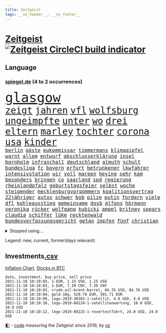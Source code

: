 ```yaml
---
title: Zeitgeist
tags: __no_header__, __no_footer__
---
```


# [Zeitgeist](https://oliz.io/zeitgeist/) [![Zeitgeist CircleCI build indicator](https://circleci.com/gh/ooz/zeitgeist.svg?style=shield)](https://circleci.com/gh/ooz/zeitgeist)

## Language

<h3><a href="https://www.spiegel.de" target="_blank">spiegel.de</a> (4 to 2 occurrences)</h3>
<p style="font-family:monospace">
<span style="font-size:32pt"><a href="news_links.html#glasgow" class="current">glasgow</a></span>
<br>
<span style="font-size:22pt"><a href="news_links.html#zeigt" class="current">zeigt</a></span>
<span style="font-size:22pt"><a href="news_links.html#jahren" class="current">jahren</a></span>
<span style="font-size:22pt"><a href="news_links.html#vfl" class="current">vfl</a></span>
<span style="font-size:22pt"><a href="news_links.html#wolfsburg" class="current">wolfsburg</a></span>
<span style="font-size:22pt"><a href="news_links.html#ungeimpfte" class="current">ungeimpfte</a></span>
<span style="font-size:22pt"><a href="news_links.html#unter" class="current">unter</a></span>
<span style="font-size:22pt"><a href="news_links.html#wo" class="current">wo</a></span>
<span style="font-size:22pt"><a href="news_links.html#drei" class="current">drei</a></span>
<span style="font-size:22pt"><a href="news_links.html#eltern" class="current">eltern</a></span>
<span style="font-size:22pt"><a href="news_links.html#marley" class="current">marley</a></span>
<span style="font-size:22pt"><a href="news_links.html#tochter" class="current">tochter</a></span>
<span style="font-size:22pt"><a href="news_links.html#corona" class="current">corona</a></span>
<span style="font-size:22pt"><a href="news_links.html#usa" class="current">usa</a></span>
<span style="font-size:22pt"><a href="news_links.html#kinder" class="current">kinder</a></span>
<br>
<span style="font-size:12pt"><a href="news_links.html#berlin" class="current">berlin</a></span>
<span style="font-size:12pt"><a href="news_links.html#gäste" class="current">gäste</a></span>
<span style="font-size:12pt"><a href="news_links.html#eukommissar" class="current">eukommissar</a></span>
<span style="font-size:12pt"><a href="news_links.html#timmermans" class="new">timmermans</a></span>
<span style="font-size:12pt"><a href="news_links.html#klimagipfel" class="current">klimagipfel</a></span>
<span style="font-size:12pt"><a href="news_links.html#warnt" class="current">warnt</a></span>
<span style="font-size:12pt"><a href="news_links.html#allem" class="current">allem</a></span>
<span style="font-size:12pt"><a href="news_links.html#entwurf" class="current">entwurf</a></span>
<span style="font-size:12pt"><a href="news_links.html#abschlusserklärung" class="current">abschlusserklärung</a></span>
<span style="font-size:12pt"><a href="news_links.html#insel" class="current">insel</a></span>
<span style="font-size:12pt"><a href="news_links.html#bornholm" class="new">bornholm</a></span>
<span style="font-size:12pt"><a href="news_links.html#infraschall" class="new">infraschall</a></span>
<span style="font-size:12pt"><a href="news_links.html#deutschland" class="current">deutschland</a></span>
<span style="font-size:12pt"><a href="news_links.html#almuth" class="new">almuth</a></span>
<span style="font-size:12pt"><a href="news_links.html#schult" class="new">schult</a></span>
<span style="font-size:12pt"><a href="news_links.html#bundesliga" class="current">bundesliga</a></span>
<span style="font-size:12pt"><a href="news_links.html#fc" class="current">fc</a></span>
<span style="font-size:12pt"><a href="news_links.html#bayern" class="current">bayern</a></span>
<span style="font-size:12pt"><a href="news_links.html#erfurt" class="current">erfurt</a></span>
<span style="font-size:12pt"><a href="news_links.html#betrunkener" class="current">betrunkener</a></span>
<span style="font-size:12pt"><a href="news_links.html#lkwfahrer" class="current">lkwfahrer</a></span>
<span style="font-size:12pt"><a href="news_links.html#intensivstation" class="current">intensivstation</a></span>
<span style="font-size:12pt"><a href="news_links.html#wir" class="current">wir</a></span>
<span style="font-size:12pt"><a href="news_links.html#voll" class="current">voll</a></span>
<span style="font-size:12pt"><a href="news_links.html#mareen" class="new">mareen</a></span>
<span style="font-size:12pt"><a href="news_links.html#heying" class="new">heying</a></span>
<span style="font-size:12pt"><a href="news_links.html#sehr" class="current">sehr</a></span>
<span style="font-size:12pt"><a href="news_links.html#kam" class="current">kam</a></span>
<span style="font-size:12pt"><a href="news_links.html#besonders" class="current">besonders</a></span>
<span style="font-size:12pt"><a href="news_links.html#bringen" class="current">bringen</a></span>
<span style="font-size:12pt"><a href="news_links.html#co" class="current">co</a></span>
<span style="font-size:12pt"><a href="news_links.html#saarland" class="current">saarland</a></span>
<span style="font-size:12pt"><a href="news_links.html#spd" class="current">spd</a></span>
<span style="font-size:12pt"><a href="news_links.html#regierung" class="current">regierung</a></span>
<span style="font-size:12pt"><a href="news_links.html#rheinlandpfalz" class="current">rheinlandpfalz</a></span>
<span style="font-size:12pt"><a href="news_links.html#geburtstagsfeier" class="current">geburtstagsfeier</a></span>
<span style="font-size:12pt"><a href="news_links.html#selbst" class="current">selbst</a></span>
<span style="font-size:12pt"><a href="news_links.html#woche" class="current">woche</a></span>
<span style="font-size:12pt"><a href="news_links.html#steigender" class="current">steigender</a></span>
<span style="font-size:12pt"><a href="news_links.html#mecklenburgvorpommern" class="current">mecklenburgvorpommern</a></span>
<span style="font-size:12pt"><a href="news_links.html#koalitionsvertrag" class="current">koalitionsvertrag</a></span>
<span style="font-size:12pt"><a href="news_links.html#22jähriger" class="current">22jähriger</a></span>
<span style="font-size:12pt"><a href="news_links.html#autos" class="current">autos</a></span>
<span style="font-size:12pt"><a href="news_links.html#schwer" class="current">schwer</a></span>
<span style="font-size:12pt"><a href="news_links.html#bob" class="current">bob</a></span>
<span style="font-size:12pt"><a href="news_links.html#pilze" class="current">pilze</a></span>
<span style="font-size:12pt"><a href="news_links.html#putin" class="current">putin</a></span>
<span style="font-size:12pt"><a href="news_links.html#fordern" class="current">fordern</a></span>
<span style="font-size:12pt"><a href="news_links.html#viele" class="current">viele</a></span>
<span style="font-size:12pt"><a href="news_links.html#dfl" class="current">dfl</a></span>
<span style="font-size:12pt"><a href="news_links.html#kohleausstieg" class="current">kohleausstieg</a></span>
<span style="font-size:12pt"><a href="news_links.html#gemeinsame" class="current">gemeinsame</a></span>
<span style="font-size:12pt"><a href="news_links.html#dosb" class="new">dosb</a></span>
<span style="font-size:12pt"><a href="news_links.html#alfons" class="new">alfons</a></span>
<span style="font-size:12pt"><a href="news_links.html#hörmann" class="new">hörmann</a></span>
<span style="font-size:12pt"><a href="news_links.html#veronika" class="new">veronika</a></span>
<span style="font-size:12pt"><a href="news_links.html#rücker" class="new">rücker</a></span>
<span style="font-size:12pt"><a href="news_links.html#wolfgang" class="current">wolfgang</a></span>
<span style="font-size:12pt"><a href="news_links.html#kubicki" class="current">kubicki</a></span>
<span style="font-size:12pt"><a href="news_links.html#ampel" class="current">ampel</a></span>
<span style="font-size:12pt"><a href="news_links.html#britney" class="current">britney</a></span>
<span style="font-size:12pt"><a href="news_links.html#spears" class="current">spears</a></span>
<span style="font-size:12pt"><a href="news_links.html#claudia" class="current">claudia</a></span>
<span style="font-size:12pt"><a href="news_links.html#schiffer" class="current">schiffer</a></span>
<span style="font-size:12pt"><a href="news_links.html#lüke" class="new">lüke</a></span>
<span style="font-size:12pt"><a href="news_links.html#recktenwald" class="new">recktenwald</a></span>
<span style="font-size:12pt"><a href="news_links.html#bundesverfassungsgericht" class="current">bundesverfassungsgericht</a></span>
<span style="font-size:12pt"><a href="news_links.html#getan" class="current">getan</a></span>
<span style="font-size:12pt"><a href="news_links.html#impfen" class="current">impfen</a></span>
<span style="font-size:12pt"><a href="news_links.html#fünf" class="current">fünf</a></span>
<span style="font-size:12pt"><a href="news_links.html#christian" class="current">christian</a></span>
</p>
<details>
<summary>Stopped using...</summary>
<p class="former" style="font-size:12pt">
erneuter(387) kandidatinnen(387) christoph(386) geduld(386) gekürt(386) gelernt(386) lufthansa(386) misshandelt(386) vertreten(386) wald(386) erscheinen(385) lautet(385) magdeburg(385) maria(385) reiche(385) spielten(385) tode(385) usbehörden(385) volker(385) anerkennen(384) beweisen(384) ehefrau(384) france(384) gelegt(384) ikone(384) insekten(384) mordfall(384) persönliche(384) reiner(384) richten(384) sicherheitskräfte(384) youtube(384) zurückgetreten(384) überzeugt(384) altmaier(383) astrazeneca(383) attackieren(383) depressionen(383) harter(383) haseloff(383) kassiert(383) stärken(383) turin(383) verriet(383) verzweifelt(383) zugunsten(383) asiatischen(382) bundesamt(382) coronaschnelltests(382) einstigen(382) einzelne(382) figuren(382) hoffen(382) räumen(382) schlimmsten(382) spaniens(382) tieren(382) vermeintliche(382) zunehmende(382) arbeitsbedingungen(381) beeinflussen(381) benjamin(381) besseren(381) dahin(381) digitaler(381) erziehung(381) fabrik(381) massiver(381) schnee(381) südkorea(381) terrormiliz(381) zeuge(381) ärzten(381) doku(380) flugzeuge(380) geschlagen(380) kleiner(380) liege(380) mars(380) spanischen(380) usregierung(380) verbietet(380) wechsel(380) 125(379) 37(379) beklagen(379) bewährung(379) einzug(379) kämpfe(379) kündigung(379) leistung(379) medizin(379) menschenrechte(379) radsport(379) times(379) trainieren(379) umstrittener(379) unabhängige(379) vertrag(379) weißen(379) zurzeit(379) anschläge(378) arbeitgeber(378) bar(378) finanzaufsicht(378) gelsenkirchen(378) härter(378) kompliziert(378) lockdowns(378) niveau(378) prinzessin(378) recherchen(378) serien(378) toren(378) aufgehoben(377) autohersteller(377) beschwerde(377) bilden(377) diskriminierung(377) eingeschränkt(377) eugh(377) freund(377) heiko(377) hölle(377) kippen(377) klein(377) machthaber(377) oma(377) richtige(377) schulkinder(377) studierenden(377) sächsischen(377) ulm(377) usgericht(377) 1945(376) auswertung(376) beschluss(376) bundesländern(376) emotionalen(376) experte(376) fahrrad(376) galten(376) lebt(376) parlamentswahl(376) regt(376) riss(376) usschauspielerin(376) 52(375) ausflug(375) breitet(375) freunden(375) geheimnis(375) halbfinale(375) höchststand(375) kippe(375) sechsten(375) urlaub(375) vorzeitige(375) vorübergehend(375) weltgesundheitsorganisation(375) wettlauf(375) zweifeln(375) babys(374) erfuhr(374) gekostet(374) gestrichen(374) jahrhundert(374) leitet(374) nachspiel(374) sexuell(374) stellten(374) unterricht(374) 130(373) aufgegeben(373) billie(373) entscheidend(373) leiten(373) maximilian(373) mengen(373) reporter(373) schlicht(373) sports(373) ton(373) verdiente(373) zuversichtlich(373) crash(372) dominic(372) einsetzen(372) enthüllt(372) geprüft(372) rechtsaußen(372) schwierig(372) verteilung(372) christdemokraten(371) kommission(371) untersuchen(371) volle(371) vorjahr(371) entsetzt(370) erlebte(370) fake(370) fakten(370) form(370) hürden(370) i(370) meist(370) philip(370) quer(370) stoff(370) dar(369) demokratische(369) frachter(369) offizielle(369) reagierten(369) stieß(369) trieb(369) voraus(369) überlebende(369) auslösen(368) gesprächen(368) patient(368) verläufen(368) werbung(368) zahlte(368) zimmer(368) zurücktreten(368) eurecht(367) mangel(367) nerven(367) 17jährige(366) manipulierte(366) pipeline(366) womit(366) 1500(365) angriffe(365) aufarbeitung(365) beantragt(365) jahrestag(365) juristen(365) nase(365) offiziellen(365) schumacher(365) säugling(365) 25jährigen(364) defensive(364) gerechnet(364) gesundheitsministerium(364) iphone(364) rechtzeitig(364) tatverdächtigen(364) arabischen(363) gekämpft(363) kevin(363) krawallen(363) großem(362) schief(362) hinten(361) probe(360) spenden(360) bürgerkrieg(359) erzielte(359) fehlern(359) nationalteam(359) präsenzunterricht(359) schrecken(359) älter(359) deutliches(358) kippt(358) zusammenstoß(358) analysiert(357) erwachsenen(357) landwirtschaft(357) einschränkung(356) versagen(356) drin(355) insolvenz(355) katholischen(355) äußerte(355) halbe(354) orten(354) samt(354) sprachen(354) erschießt(353) gelockert(353) tansania(353) tennisspieler(353) wem(353) angehörige(352) ausgeweitet(352) französischer(352) teilnahme(351) bezeichnete(350) justin(350) verfassungsgericht(350) wendet(350) bester(349) kräfte(349) hinweis(348) mischung(348) vermissten(348) dr(347) krisen(347) benötigte(346) flughafens(346) intelligenz(346) niedrig(345) runden(345) minderjährigen(344) flüchtete(343) fähigkeiten(343) missachtung(343) anschlägen(342) georg(342) jurist(342) gläubige(341) schottische(341) erhöhung(340) tyson(339) gesundheitliche(338) kontert(338) beschuldigte(337) laufbahn(337) persönliches(337) verhinderte(337) vorgenommen(337) geflohen(336) sammelte(336) mittelpunkt(335) dorf(334) trick(334) zeitung(334) betrieben(333) einblicke(333) bbc(331) nebenwirkungen(331) rückgängig(330) tragischen(330) 56(329) personalie(329) eingeliefert(328) existenz(328) fremden(327) gesetzlichen(327) empfinden(326) sammeln(325) schweine(323) riesigen(321) lockern(320) unicef(320) würdigung(320) gezwungen(319) schach(319) bestechung(318) nationalsozialismus(318) schadensersatz(318) verweigerte(318) 32jährigen(317) coronafolgen(317) maschinen(315) zusätzliche(315) übergriffen(314) gesundheitsministers(310) interviews(308) vertrauten(308) rächen(307) kilo(306) rekorde(306) kolleginnen(305) souveränität(304) bundestagsabgeordnete(303) schiffe(303) karolina(295) heidelberg(294) saisonende(294) einsatzkräften(292) louis(292) mangelnde(289) stationiert(288) heimatland(287) prominenten(287) dosis(286) aufgebot(282) testpflicht(281) ausbeutung(280) jagt(278) cent(277) infos(276) sehe(272) dokumentieren(271) haut(271) lego(270) wiedervereinigung(270) amazons(268) sondersitzung(268) erleichtert(265) verheißt(265) bergsteiger(263) expräsidenten(258) heutige(258) rüdiger(256) estland(255) staatsschutz(255) ausstellung(254) vorfälle(254) macher(253) sparkassen(253) v(252) geschrumpft(251) behindern(250) belästigt(250) geiselnahme(250) soldatinnen(250) stromnetz(250) stärkste(250) regierungsbildung(248) indiens(247) italiener(247) california(245) medaille(242) günstig(240) bischof(239) plagen(239) recherchiert(239) belgier(237) hilferuf(236) marsmission(235) finanziellen(231) hochschulen(231) todesursache(230) universitäten(230) ausländischen(229) wildnis(228) paaren(227) tierschützer(227) 13jährigen(224) niemals(224) gebildet(221) redaktion(221) bälle(218) bargeld(214) topfavorit(213) tvinterview(213) erteilte(211) anzutreten(210) reue(210) campus(209) provider(208) sexuellem(204) forciert(203) stadtrat(200) zypern(199) kellner(197) zoff(197) miriam(196) modellprojekt(196) vehement(193) geehrt(191) schwimmstar(190) werte(189) gew(188) gnabry(186) nett(183) tempolimit(183) brian(182) lebensgefährliche(181) ulrike(181) massachusetts(180) ladesäulen(178) raúl(177) komme(176) motorrad(176) reichtum(175) dialog(174) schossen(171) steuerreform(171) raumfahrt(170) vertraut(170) blue(169) erzürnt(169) origin(169) abgezogen(168) uboot(164) rekonstruktion(162) übten(162) philippinischen(161) verfassungsgerichts(161) zurückzukehren(161) prix(160) ausgewählt(159) berücksichtigt(159) verfilmung(159) mögliches(158) randale(158) fronten(156) nsdap(155) impfgegner(154) erholen(153) unbemerkt(153) freigegeben(152) gefälscht(150) felix(149) plastik(149) gefilmt(147) parlamentswahlen(147) akzeptieren(146) tank(146) zentralrat(145) anhaltende(143) psyche(143) radikalislamischen(143) revolutionieren(143) jüdisches(142) testzentren(142) fox(141) stellenweise(141) untersuchungsbericht(141) ausbildung(139) formel1rennen(139) zerstörungen(139) hochumstritten(138) kuntz(138) 47jähriger(137) absagen(137) laute(137) notlandung(137) schweinen(137) 60jähriger(136) menschenmenge(136) umfang(136) organisierten(135) verschwörungsmythen(135) ausgebremst(134) formiert(134) my(134) zweifelhaften(134) ifoumfrage(133) julius(133) südchinesisches(133) terroranschlägen(133) träumt(133) kultusminister(132) materialmangel(132) schwäche(132) verständigung(132) hit(131) künstlerische(130) eingemischt(129) rücktrittsgesuch(129) allgegenwärtig(128) jon(128) mitspielen(128) europameister(127) traditionelle(127) volk(127) deutschlandkoalition(126) geflüchtet(126) generell(126) guido(126) seither(126) 28jähriger(125) jamaika(125) temperatur(125) vorerkrankungen(125) ultrarechte(124) amthor(123) kühnert(123) präsidium(123) straftat(123) weltall(123) ölpreis(123) beihilfe(122) luftraum(122) schämt(122) streik(122) krankheiten(121) mary(120) schimpft(120) webber(120) bahnt(119) castillo(119) bauern(118) missbrauchsprozess(118) akkreditierung(117) befassen(116) ferieninsel(116) versichert(116) neumünster(114) wahlbeteiligung(114) antisemitisch(113) aufgebaut(113) 49jähriger(112) anpassen(112) hindukusch(112) ki(112) kollidiert(112) vorwarnung(112) bundeswehreinsatz(110) gewässer(109) akademie(108) leroy(107) phuket(107) sané(107) stilkritik(107) stockt(107) verfügen(107) wissenschaften(107) geldwäsche(106) schillerndsten(105) vierter(105) 1941(104) ed(104) hitlers(104) sätze(104) damalige(103) gesungen(103) motiviert(103) chaotischen(102) großraum(102) slowenien(102) impfstoffproduktion(101) tadej(101) afghanistanmission(100) lehrergewerkschaft(100) radprofis(100) 33jährige(99) vorläufige(99) coronasommer(98) offensivspieler(98) pogačar(98) präsentierte(98) gewürdigt(97) wäldern(97) überflutungen(97) kronzeugen(96) murray(96) c(95) missbrauchsopfer(95) radprofi(95) überflutet(95) beinen(94) coronaherbst(94) schilderte(94) tusk(94) fury(93) lieferengpässen(93) wmkampf(93) führten(92) leser(92) leserinnen(92) perfekten(92) sortiert(92) wehen(92) zwischendurch(92) giorgio(91) hanau(91) list(91) superstars(91) untreue(91) bremerhaven(90) dämmstoffe(90) hausnummer(90) impfwirksamkeit(90) mandat(90) notwendige(90) technischen(90) zumeist(90) absitzen(89) cecilia(89) einsetzt(89) forschungsteam(89) kreißsaal(89) moscheen(89) stapfen(89) verschafften(89) ciao(88) havannasyndrom(88) jährlichen(88) bausteine(87) dankte(87) komfort(87) lästert(87) mysteriösen(87) anstatt(86) irischer(86) schwerelosigkeit(86) vitra(86) wohnwagen(86) gelaufen(85) henry(85) tu(85) usunternehmen(85) voranbringen(85) alkoholisiert(84) aneinander(84) assimilieren(84) blockchain(84) erweisen(84) formel1pressestimmen(84) haar(84) impfzahlen(84) megan(84) sechsstellige(84) terrorprozess(84) ahrweiler(83) bemerkenswerter(83) europäerinnen(83) klassikers(83) lukrative(83) prägendsten(83) sturzfluten(83) halfen(82) höchstwert(82) nachgehen(82) notlanden(82) kommando(81) psychiatrischen(81) truck(81) unterscheiden(81) vertretung(81) begreifen(80) beseitigen(80) erscheint(80) iskämpfer(80) nächte(80) triomphe(80) zuliebe(80) falschgeld(79) heiratsantrag(79) immunsystem(79) katastrophenschutz(79) malariaimpfstoff(79) nürburgring(79) akzeptiert(78) bahnkunden(78) baupreise(78) berührung(78) hoffnungsvolle(78) angebots(77) auszahlungen(77) ernteausfälle(77) israelischem(77) rechtsfehler(77) umlauf(77) alaska(76) beeinträchtigt(76) boulevard(76) bye(76) erfordert(76) haas(76) hektar(76) ringe(76) sirenen(76) transportieren(76) are(75) beibringen(75) eindeutigen(75) freut's(75) kennzeichnen(75) philippinische(75) populär(75) vergessenen(75) zwischenfälle(75) coronagipfel(74) erkunden(74) 700(73) bemerkbar(73) geheimdienstchef(73) silbermedaille(73) sinfonien(73) stellvertreter(73) vorlauf(73) carrie(72) demonstrierten(72) malaria(72) nwort(72) rückendeckung(72) simulieren(72) abe(71) kriegsführung(71) prüfungen(71) di(70) eilt(70) fußballverbände(70) get(70) gloria(70) günstiges(70) hartnäckig(70) impfwilligen(70) kärnten(70) köpfen(70) libanesischen(70) südsudan(70) twitch(70) attentäters(69) bellido(69) hochsprung(69) bereitete(68) erdrutschen(68) gladbacher(68) heilbronn(68) jährt(68) keinerlei(68) lebenden(68) löschen(68) ukrainischer(68) verheiratet(68) wichtigkeit(68) abflug(67) achtjährige(67) bezogen(67) hallo(67) obergrenze(67) wanderung(67) übertragen(67) angegeben(66) durchbricht(66) gesa(66) scherzt(66) überraschungen(66) aktiviert(65) erhofft(65) gewagt(65) schiefgehen(65) aktivieren(64) beträge(64) eintreten(64) entdecker(64) kelly(64) kundschaft(64) paket(64) store(64) vorwurfs(64) we(64) akteure(63) cdupräsidium(63) gestreikt(63) materialengpässen(63) medaillenspiegel(63) problematische(63) 90/die(62) doha(62) jungtiere(62) lagebericht(62) leib(62) unternommen(62) verdeckten(62) vorläufigen(62) dolmetscher(61) steiles(61) verschleppten(61) europäisches(60) grippeviren(60) kontaktpersonen(60) machine(60) pandora(60) verbrachte(60) verbrannt(60) waffengewalt(60) ehen(59) engsten(59) gewürzt(59) heiße(59) kommandeur(59) kreitmayr(59) verschwindet(59) ölpreise(59) anstrengungen(58) beobachteten(58) diejenigen(58) handelte(58) keulen(58) rückruf(58) straßenverkehr(58) wissing(58) absender(57) ausbleibt(57) forschern(57) gesundheitswesen(57) linksextremismus(57) nouripour(57) omid(57) reuter(57) schräg(57) teslagigafactory(57) 132(56) eigenständigkeit(56) hochdruck(56) immobilienpreise(56) knast(56) lieferschwierigkeiten(56) mercedespilot(56) tankstellen(56) ussenat(56) algorithmen(55) ebolavirus(55) fiasko(55) migrationsgeschichte(55) schnellster(55) steil(55) umfassenden(55) 39jähriger(54) geleistet(54) klassen(54) retteten(54) schweres(54) tierwelt(54) geleakt(53) kriminalreporters(53) polnisches(53) abfinden(52) börsen(52) hotelzimmer(52) kobra(52) krebszellen(52) burkhard(51) geringe(51) schrieben(51) aberkannt(50) befreiung(50) devise(50) emirat(50) kampfflugzeugen(50) schleppen(50) stacheldrahtzaun(50) aufgegriffen(49) facebookkonzern(49) garmischpartenkirchen(49) jetski(49) jetskifahrer(49) messungen(49) nadia(49) regulierung(49) rettungsflüge(49) strafverfolger(49) verkehrskontrolle(49) afghanistaneinsatz(48) gangs(48) involviert(48) jake(48) seelische(48) 24jähriger(47) alpine(47) angestellten(47) generalinspekteur(47) größen(47) hawaii(47) missionen(47) neuseeländische(47) peinliche(47) überraschende(47) abziehen(46) chaotische(46) heilmittel(46) kerr(46) stoppten(46) vermeldet(46) weltberühmte(46) fahndung(45) friedensnobelpreisträgerin(45) herausgabe(45) inselstaats(45) positionieren(45) strategiewechsel(45) trotzen(45) bußgelder(44) imker(44) insektensterben(44) kaminski(44) lebende(44) masters(44) modellprojekte(44) mops(44) riesenrad(44) streikenden(44) abgeordnetenhauswahl(43) abgewendet(43) anschlags(43) geo(43) hexen(43) hexerei(43) onehitwonder(43) toxische(43) bayerischer(42) regale(42) spdgeneralsekretär(42) windrädern(42) gelsenkirchener(41) personenkult(41) straßenrennen(41) urteilt(41) blutspende(40) eifersucht(40) modernisierung(40) protokoll(40) stranden(40) beeinträchtigen(39) gelähmt(39) herrschten(39) sharypova(39) sorry(39) wettete(39) abbrechen(38) cats(38) irreguläre(38) musicals(38) operationen(38) startplatz(38) volkspartei(38) afghanistaneinsatzes(37) betrugsfall(37) dringendsten(37) integration(37) undenkbar(37) vereinen(37) wahllokalen(37) 52jährigen(36) co₂ausstoß(36) diskriminierend(36) finanzlücke(36) flicks(36) lagers(36) mitarbeitende(36) spiegelkorrespondent(36) 173(35) angeworben(35) ausreichende(35) außenverteidiger(35) heftigere(35) kuban(35) parteikollegen(35) stillstand(35) tilman(35) verzichtete(35) wiederholung(35) aschewolke(34) euebene(34) ordnete(34) vollstreckt(34) agenten(33) bedacht(33) bottas(33) defekte(33) gemeinsamkeiten(33) geschosse(33) ifo(33) kaution(33) korrigierte(33) posieren(33) reaktor(33) sponsert(33) valtteri(33) vergewaltigte(33) fock(32) gorch(32) tarifverhandlungen(32) vorteil(32) wohnungsnot(32) autounfall(31) exmitarbeiter(31) gasversorger(31) krimineller(31) beigetragen(30) einklagen(30) erzbischof(30) gestimmt(30) jamaikakoalition(30) nobelpreisträger(30) wertet(30) zugehörigkeit(30) beförderung(29) großbank(29) mehrwertsteuersenkung(29) spezialkräfte(29) stetig(29) angezündet(28) anheben(28) kylie(28) personalmangel(28) spitzenspiel(28) söders(28) verbrauchern(28) bruch(27) csuvorsitzenden(27) fälschung(27) tweets(27) feminismus(26) schiefgelaufen(26) bekundet(25) defizite(25) exbürgermeister(25) manövern(25) physiker(25) sitz(25) älteste(25) blutiger(24) immobilienriesen(24) justizministerium(24) krisenkonzern(24) rheinneckarkreis(24) unheimliche(24) weltbank(24) aufgibt(23) balkon(23) enkelin(23) beeinflusst(22) beugen(22) genügt(22) kathedrale(22) mischen(22) mobil(22) texanischen(22) tvauftritt(22) wada(22) zusammenbrechen(22) ähnlicher(22) alberto(21) barriere(21) heizung(21) salazar(21) süchtig(21) 250000(20) 9000(20) brennstoff(20) dubioser(20) ehrung(20) emotionen(20) epische(20) gendersternchen(20) polenz(20) rechtsextremist(20) ruprecht(20) synagoge(20) zinszahlung(20) ärmeren(20) eruptionen(19) glasner(19) krankenkassen(19) lavastrom(19) mitläufer(19) mutmaßliches(19) verwundbar(19) wesen(19) ausbrechen(18) idaroberstein(18) mehrjährigen(18) schüller(18) staatengemeinschaft(18) tristesse(18) geborene(17) georgische(17) heinrich(17) makellos(17) schuldenobergrenze(17) tankstellenkassierer(17) wertschätzung(17) antisemitischen(16) erleben(16) grippeimpfung(16) kreativität(16) kulturwandel(16) mockridge(16) zurückzahlen(16) erik(15) grenzwerten(15) kosteten(15) malottki(15) manipulationsvorwürfen(15) sozialverbände(15) usjustiz(15) aukus(14) kontroversen(14) meistens(14) minus(14) namensliste(14) vogel(14) agent(13) entführern(13) nobelpreis(13) witze(13) arbeitgebern(12) befreiungsschlag(12) sondierungsgespräche(12) sozialismus(12) unterhaus(12) wortführer(12) benzinkrise(11) fatales(11) grundlegende(11) götz(11) nimm(11) schiitischen(11) straftätern(11) tüfteln(11) verhaltener(11) zittern(11)
</p>
</details>
<p>Legend: <span class="new">new</span>, <span class="current">current</span>, <span class="former">former(days relevant)</span></p>

## Investments[.csv](investments.csv)

[Inflation Chart](https://inflationchart.com),
[Stocks in BTC](https://stonksinbtc.xyz/)

```
date, investment, buy price, sell price
2021-11-10 10:10:03, 1-EUR, 1.15 USD, 1.15 USD
2021-11-10 10:10:03, 1-EUR, 7.39 CNY, 7.39 CNY
2021-11-10 10:10:03, crude-oil-brent-barrel, 84.76 USD, 84.76 USD
2021-11-10 10:10:04, gold-10g, 529.78 EUR, 501.71 EUR
2021-11-10 10:10:09, lego-2019-30365-1-satellit, 4.0 USD, 4.0 USD
2021-11-10 10:10:10, lego-2019-60224-1-satellitenwartung, 10.0 USD, 10.0 USD
2021-11-10 10:10:12, lego-2019-60225-1-rovertestfahrt, 24.0 USD, 24.0 USD
```

<footer>
<a href="javascript:toggleTheme()" class="nav">🌓</a>
- <a href="https://github.com/ooz/zeitgeist">code</a> measuring the Zeitgeist since 2019, by <a href="https://oliz.io">oz</a>
</footer>
